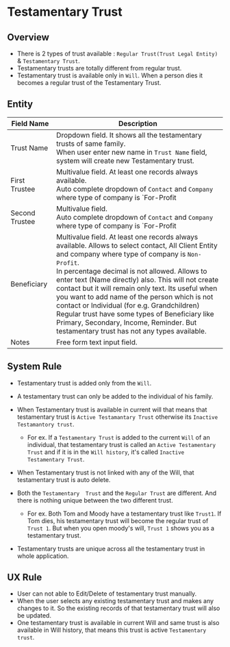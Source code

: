 # Testamentary Trust

## Overview

- There is 2 types of trust available : `Regular Trust(Trust Legal Entity)` & `Testamentary Trust`. 
- Testamentary trusts are totally different from regular trust.
- Testamentary trust is available only in `Will`. When a person dies it becomes a regular trust of the Testamentary Trust.

## Entity

| Field Name     | Description                                                  |
| -------------- | ------------------------------------------------------------ |
| Trust Name     | Dropdown field. It shows all the testamentary trusts of same family.<br/>When user enter new name in `Trust Name` field, system will create new Testamentary trust. |
| First Trustee  | Multivalue field. At least one records always available.<br />Auto complete dropdown of `Contact` and `Company` where type of company is `For-Profit | Professional Services | Legal` and `For-Profit | Professional Services | Banking/Credit`. |
| Second Trustee | Multivalue field.<br />Auto complete dropdown of `Contact` and `Company` where type of company is `For-Profit | Professional Services | Legal` and `For-Profit | Professional Services | Banking/Credit`. |
| Beneficiary    | Multivalue field. At least one records always available. Allows to select contact, All Client Entity and company where type of company is `Non-Profit`. <br />In percentage decimal is not allowed. Allows to enter text (Name directly) also. This will not create contact but it will remain only text. Its useful when you want to add name of the person which is not contact or Individual (for e.g. Grandchildren)<br />Regular trust have some types of Beneficiary like Primary, Secondary, Income, Reminder. But testamentary trust has not any types available. |
| Notes          | Free form text input field.                                  |



## System Rule

- Testamentary trust is added only from the `Will`.

- A testamentary trust can only be added to the individual of his family.

- When Testamentary trust is available in current will that means that testamentary trust is `Active Testamantary Trust` otherwise its `Inactive Testamantory trust`.

  - For ex. If a `Testamentary Trust` is added to the current `Will` of an individual, that testamentary trust is called an `Active Testamentary Trust` and if it is in the `Will history`, it's called `Inactive Testamentary Trust`. 

- When Testamentary trust is not linked with any of the Will, that testamentary trust is auto delete.

- Both the `Testamentary  Trust` and the `Regular Trust` are different. And there is nothing unique between the two different trust.

  - For ex. Both Tom and Moody have a testamentary trust like `Trust1`. If Tom dies, his testamentary trust will become the regular trust of `Trust 1`. But when you open moody's will, `Trust 1` shows you as a testamentary trust.

- Testamentary trusts are unique across all the testamentary trust in whole application. 

  

## UX Rule

- User can not able to Edit/Delete of testamentary trust manually. 
- When the user selects any existing testamentary trust and makes any changes to it. So the existing records of that testamentary trust will also be updated.
- One testamentary trust is available in current Will and same trust is also available in Will history, that means this trust is active `Testamentary trust`.



